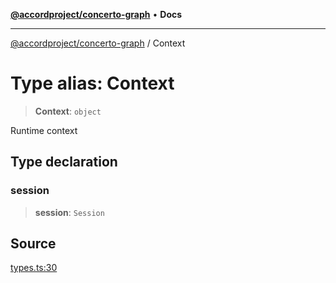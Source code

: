 [**@accordproject/concerto-graph**](../README.md) • **Docs**

***

[@accordproject/concerto-graph](../README.md) / Context

# Type alias: Context

> **Context**: `object`

Runtime context

## Type declaration

### session

> **session**: `Session`

## Source

[types.ts:30](https://github.com/accordproject/lab-concerto-graph/blob/7f61653e6520d7e542d820dd570316a83b59870d/src/types.ts#L30)
